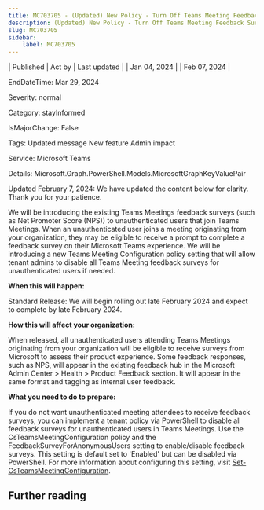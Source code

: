 ```yaml
---
title: MC703705 - (Updated) New Policy - Turn Off Teams Meeting Feedback Surveys for Unauthenticated Users
description: (Updated) New Policy - Turn Off Teams Meeting Feedback Surveys for Unauthenticated Users
slug: MC703705
sidebar:
    label: MC703705
---
```



| Published | Act by | Last updated |
| Jan 04, 2024 |  | Feb 07, 2024 |

EndDateTime: Mar 29, 2024

Severity: normal

Category: stayInformed

IsMajorChange: False

Tags: Updated message New feature Admin impact

Service: Microsoft Teams

Details: Microsoft.Graph.PowerShell.Models.MicrosoftGraphKeyValuePair

<p style="">Updated February 7, 2024: We have updated the content below for clarity. Thank you for your patience.</p><p style="">We will be introducing the existing Teams Meetings feedback surveys (such as Net Promoter Score (NPS)) to unauthenticated users that join Teams Meetings. When an unauthenticated user joins a meeting originating from your organization, they may be eligible to receive a prompt to complete a feedback survey on their Microsoft Teams experience. We will be introducing a new Teams Meeting Configuration policy setting that will allow tenant admins to disable all Teams Meeting feedback surveys for unauthenticated users if needed.</p>
<p><b>When this will happen:</b></p>

<p>Standard Release: We will begin rolling out late February 2024 and expect to complete by late February 2024.<br></p>

<p><b>How this will affect your organization:</b></p>

<p>When released, all unauthenticated users attending Teams Meetings originating from your organization will be eligible to receive surveys from Microsoft to assess their product experience. Some feedback responses, such as NPS, will appear in the existing feedback hub in the Microsoft Admin Center &gt; Health &gt; Product Feedback section. It will appear in the same format and tagging as internal user feedback.</p>
<p><b>What you need to do to prepare:</b></p>
<p>If you do not want unauthenticated meeting attendees to receive feedback surveys, you can implement a tenant policy via PowerShell to disable all feedback surveys for unauthenticated users in Teams Meetings. Use the CsTeamsMeetingConfiguration policy and the FeedbackSurveyForAnonymousUsers setting to enable/disable feedback surveys. This setting is default set to 'Enabled' but can be disabled via PowerShell. For more information about configuring this setting, visit <a href="https://learn.microsoft.com/powershell/module/skype/set-csteamsmeetingconfiguration?view=skype-ps" target="_blank">Set-CsTeamsMeetingConfiguration</a>.</p>

## Further reading
